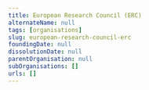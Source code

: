 ```yaml
---
title: European Research Council (ERC)
alternateName: null
tags: [organisations]
slug: european-research-council-erc
foundingDate: null
dissolutionDate: null
parentOrganisation: null
subOrganisations: []
urls: []
---
```

